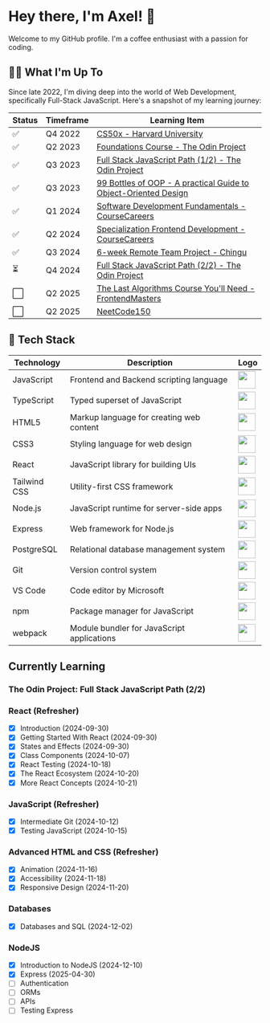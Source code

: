 # Hey there, I'm Axel! 👋

Welcome to my GitHub profile. I'm a coffee enthusiast with a passion for coding.

## 🧑‍💻 What I'm Up To

Since late 2022, I'm diving deep into the world of Web Development, specifically Full-Stack JavaScript. Here's a snapshot of my learning journey:

| Status | Timeframe  | Learning Item                                                                                                               |
|--------|------------|-----------------------------------------------------------------------------------------------------------------------------|
| ✅     | Q4 2022     | [CS50x - Harvard University](https://cs50.harvard.edu/x/2022/)                                                             |
| ✅     | Q2 2023     | [Foundations Course - The Odin Project](https://www.theodinproject.com/paths/foundations/courses/foundations)              |
| ✅     | Q3 2023     | [Full Stack JavaScript Path (1/2) - The Odin Project](https://www.theodinproject.com/paths/full-stack-javascript)          |
| ✅     | Q3 2023     | [99 Bottles of OOP - A practical Guide to Object-Oriented Design](https://sandimetz.com/99bottles)                         |
| ✅     | Q1 2024     | [Software Development Fundamentals - CourseCareers](https://coursecareers.com/courses/explore/software-dev-fundamentals)   |
| ✅     | Q2 2024     | [Specialization Frontend Development - CourseCareers](https://coursecareers.com/courses/explore/software-dev-fundamentals) |
| ✅     | Q3 2024     | [6-week Remote Team Project - Chingu](https://www.chingu.io/howItWorks)                                                    |
| ⏳     | Q4 2024     | [Full Stack JavaScript Path (2/2) - The Odin Project](https://www.theodinproject.com/paths/full-stack-javascript)          |
| ⬜     | Q2 2025     | [The Last Algorithms Course You'll Need - FrontendMasters](https://frontendmasters.com/courses/algorithms/)                |
| ⬜     | Q2 2025     | [NeetCode150](https://neetcode.io/)                                                                                        |

## 🧱 Tech Stack

| Technology       | Description                                  | Logo                                                                                   |
|------------------|----------------------------------------------|----------------------------------------------------------------------------------------|
| JavaScript       | Frontend and Backend scripting language      | <img src="https://www.svgrepo.com/show/303206/javascript-logo.svg" width="35">         |
| TypeScript       | Typed superset of JavaScript                 | <img src="https://www.svgrepo.com/show/374146/typescript-official.svg" width="35">     |
| HTML5            | Markup language for creating web content     | <img src="https://www.svgrepo.com/show/452228/html-5.svg" width="35">                  |
| CSS3             | Styling language for web design              | <img src="https://www.svgrepo.com/show/452185/css-3.svg" width="35">                   |
| React            | JavaScript library for building UIs          | <img src="https://www.svgrepo.com/show/452092/react.svg" width="35">                   |
| Tailwind CSS     | Utility-first CSS framework                  | <img src="https://www.svgrepo.com/show/374118/tailwind.svg" width="35">                |
| Node.js          | JavaScript runtime for server-side apps      | <img src="https://www.svgrepo.com/show/354119/nodejs-icon.svg" width="35">             |
| Express          | Web framework for Node.js                    | <img src="https://www.svgrepo.com/show/330398/express.svg" width="35">                 |
| PostgreSQL       | Relational database management system        | <img src="https://www.svgrepo.com/show/354200/postgresql.svg" width="35">         |
| Git              | Version control system                       | <img src="https://www.svgrepo.com/show/303548/git-icon-logo.svg" width="35">           |
| VS Code          | Code editor by Microsoft                     | <img src="https://www.svgrepo.com/show/303535/visual-studio-code-logo.svg" width="35"> |
| npm              | Package manager for JavaScript               | <img src="https://www.svgrepo.com/show/452077/npm.svg" width="35">                     |
| webpack          | Module bundler for JavaScript applications   | <img src="https://www.svgrepo.com/show/354552/webpack.svg" width="35">                 |

## Currently Learning

### The Odin Project: Full Stack JavaScript Path (2/2)

### React (Refresher)
- [x] Introduction (2024-09-30)
- [x] Getting Started With React (2024-09-30)
- [x] States and Effects (2024-09-30)
- [x] Class Components (2024-10-07)
- [x] React Testing (2024-10-18)
- [x] The React Ecosystem (2024-10-20)
- [x] More React Concepts (2024-10-21)

### JavaScript (Refresher)
- [x] Intermediate Git (2024-10-12)
- [x] Testing JavaScript (2024-10-15)

### Advanced HTML and CSS (Refresher)
- [x] Animation (2024-11-16)
- [x] Accessibility (2024-11-18)
- [x] Responsive Design (2024-11-20)

### Databases
- [x] Databases and SQL (2024-12-02)

### NodeJS
- [x] Introduction to NodeJS (2024-12-10)
- [x] Express (2025-04-30)
- [ ] Authentication
- [ ] ORMs
- [ ] APIs
- [ ] Testing Express

<!-- Feel free to check out the repositories for more details about my projects and progress! -->
